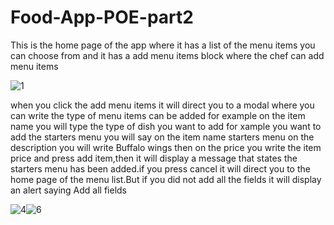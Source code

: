 # Food-App-POE-part2
This is the home page of the app where it has a list of the menu items you can choose from and it has a add menu items block where the chef can add menu items

![1](https://github.com/user-attachments/assets/df3bd6e7-1b91-4595-af4c-a9e6f384ddaf)



when you click the add menu items it will direct you to a modal where you can write the type of menu items can be added for example on the item name you will type the type of dish you want to add for xample you want to add the starters menu you will say on the item name starters menu on the description you will write Buffalo wings then on the price you write the item price and press add item,then it will display a message that states the starters menu has been added.if you press cancel it will direct you to the home page of the menu list.But if you did not add all the fields it will display an alert saying Add all fields


![4](https://github.com/user-attachments/assets/da427260-1ba1-4609-b90f-6021e8723e6a)![6](https://github.com/user-attachments/assets/7abe0ceb-52bc-461b-b3e1-300bf2a2151e)





